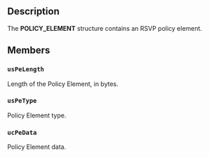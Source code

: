 ## Description

The **POLICY_ELEMENT** structure contains an RSVP policy element.

## Members

### `usPeLength`

Length of the Policy Element, in bytes.

### `usPeType`

Policy Element type.

### `ucPeData`

Policy Element data.
